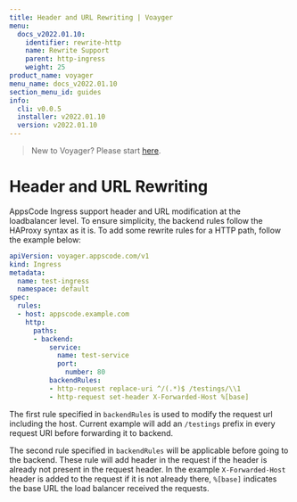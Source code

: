 ```yaml
---
title: Header and URL Rewriting | Voayger
menu:
  docs_v2022.01.10:
    identifier: rewrite-http
    name: Rewrite Support
    parent: http-ingress
    weight: 25
product_name: voyager
menu_name: docs_v2022.01.10
section_menu_id: guides
info:
  cli: v0.0.5
  installer: v2022.01.10
  version: v2022.01.10
---
```


> New to Voyager? Please start [here](/docs/v2022.01.10/concepts/overview).

# Header and URL Rewriting

AppsCode Ingress support header and URL modification at the loadbalancer level. To ensure simplicity,
the backend rules follow the HAProxy syntax as it is. To add some rewrite rules for a HTTP path, follow the example below:

```yaml
apiVersion: voyager.appscode.com/v1
kind: Ingress
metadata:
  name: test-ingress
  namespace: default
spec:
  rules:
  - host: appscode.example.com
    http:
      paths:
      - backend:
          service:
            name: test-service
            port:
              number: 80
          backendRules:
          - http-request replace-uri ^/(.*)$ /testings/\\1
          - http-request set-header X-Forwarded-Host %[base]
```

The first rule specified in `backendRules` is used to modify the request url including the host. Current example
will add an `/testings` prefix in every request URI before forwarding it to backend.

The second rule specified in `backendRules` will be applicable before going to the backend.
These rule will add header in the request if the header is already not present in the request header.
In the example `X-Forwarded-Host` header is added to the request if it is not already there, `%[base]` indicates
the base URL the load balancer received the requests.
